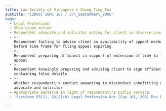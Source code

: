 ```yaml
---
title: Law Society of Singapore v Chung Ting Fai
subtitle: "[2006] SGHC 167 / 27\_September\_2006"
tags:
  - Legal Profession
  - Show cause action
  - Respondent advocate and solicitor acting for client in divorce proceedings
  - >-
    Respondent failing to advise client on availability of appeal mechanism
    before time frame for filing appeal expiring
  - >-
    Respondent preparing affidavit in support of extension of time to file
    appeal
  - >-
    Respondent knowingly preparing and advising client to sign affidavit
    containing false details
  - >-
    Whether respondent\'s conduct amounting to misconduct unbefitting an
    advocate and solicitor
  - Appropriate sentence in light of respondent\'s public service
  - 'Sections 83(1), 83(2)(h) Legal Profession Act (Cap 161, 2001 Rev Ed)'

---
```


